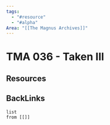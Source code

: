 ```yaml
---
tags:
  - "#resource"
  - "#alpha"
Area: "[[The Magnus Archives]]"
---
```


# TMA 036 - Taken Ill


## Resources


## BackLinks

```dataview
list
from [[]]
```

